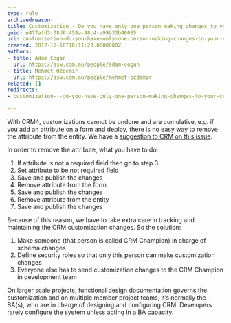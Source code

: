 ```yaml
---
type: rule
archivedreason: 
title: Customization - Do you have only one person making changes to your CRM customization?
guid: e477afd3-08d6-458a-98c4-a99b33b46055
uri: customization-do-you-have-only-one-person-making-changes-to-your-crm-customization
created: 2012-12-10T18:11:23.0000000Z
authors:
- title: Adam Cogan
  url: https://ssw.com.au/people/adam-cogan
- title: Mehmet Ozdemir
  url: https://ssw.com.au/people/mehmet-ozdemir
related: []
redirects:
- customization---do-you-have-only-one-person-making-changes-to-your-crm-customization

---
```


With CRM4, customizations cannot be undone and are cumulative, e.g. if you add an attribute on a form and deploy, there is no easy way to remove the attribute from the entity. We have a [suggestion to CRM on this issue](http&#58;//www.ssw.com.au/SSW/Standards/BetterSoftwareSuggestions/CRM.aspx#RemoveAttributeOnForm).

<!--endintro-->

In order to remove the attribute, what you have to do:

1. If attribute is not a required field then go to step 3.
2. Set attribute to be not required field
3. Save and publish the changes
4. Remove attribute from the form
5. Save and publish the changes
6. Remove attribute from the entity
7. Save and publish the changes


Because of this reason, we have to take extra care in tracking and maintaining the CRM customization changes. So the solution:

1. Make someone (that person is called CRM Champion) in charge of schema changes
2. Define security roles so that only this person can make customization changes
3. Everyone else has to send customization changes to the CRM Champion in development team


On larger scale projects, functional design documentation governs the customization and on multiple member project teams, it’s normally the BA(s), who are in charge of designing and configuring CRM. Developers rarely configure the system unless acting in a BA capacity.
